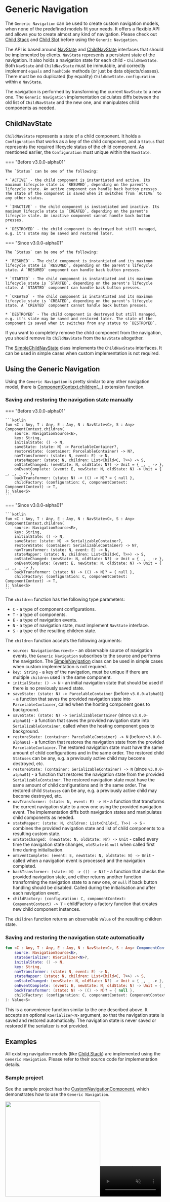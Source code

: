 # Generic Navigation

The `Generic Navigation` can be used to create custom navigation models, when none of the predefined models fit your needs. It offers a flexible API and allows you to create almost any kind of navigation. Please check out [Child Stack](../stack/overview.md) and [Child Slot](../slot/overview.md) before using the `Generic Navigation`.

The API is based around [NavState](https://github.com/arkivanov/Decompose/blob/master/decompose/src/commonMain/kotlin/com/arkivanov/decompose/router/children/NavState.kt) and [ChildNavState](https://github.com/arkivanov/Decompose/blob/master/decompose/src/commonMain/kotlin/com/arkivanov/decompose/router/children/ChildNavState.kt) interfaces that should be implemented by clients. `NavState` represents a persistent state of the navigation. It also holds a navigation state for each child - `ChildNavState`. Both `NavState` and `ChildNavState` must be immutable, and correctly implement `equals` and `hashCode` methods (or just be data objects/classes). There must be no duplicated (by equality) `ChildNavState.configuration` within a `NavState`.

The navigation is performed by transforming the current `NavState` to a new one. The `Generic Navigation` implementation calculates diffs between the old list of `ChildNavState` and the new one, and manipulates child components as needed.

## ChildNavState

`ChildNavState` represents a state of a child component. It holds a `Configuration` that works as a key of the child component, and a `Status` that represents the required lifecycle status of the child component. As mentioned earlier, the `Configuration` must unique within the `NavState`.

=== "Before v3.0.0-alpha01"

    The `Status` can be one of the following:
    
    * `ACTIVE` - the child component is instantiated and active. Its maximum lifecycle state is `RESUMED`, depending on the parent's lifecycle state. An active component can handle back button presses. The state of the component is saved when it switches from `ACTIVE` to any other status.
    
    * `INACTIVE` - the child component is instantiated and inactive. Its maximum lifecycle state is `CREATED`, depending on the parent's lifecycle state. An inactive component cannot handle back button presses.
    
    * `DESTROYED` - the child component is destroyed but still managed, e.g. it's state may be saved and restored later.

=== "Since v3.0.0-alpha01"

    The `Status` can be one of the following:
    
    * `RESUMED` - The child component is instantiated and its maximum lifecycle state is `RESUMED`, depending on the parent's lifecycle state. A `RESUMED` component can handle back button presses.

    * `STARTED` - The child component is instantiated and its maximum lifecycle state is `STARTED`, depending on the parent's lifecycle state. A `STARTED` component can handle back button presses.

    * `CREATED` - The child component is instantiated and its maximum lifecycle state is `CREATED`, depending on the parent's lifecycle state. A `CREATED` component cannot handle back button presses.
    
    * `DESTROYED` - The child component is destroyed but still managed, e.g. it's state may be saved and restored later. The state of the component is saved when it switches from any status to `DESTROYED`.

If you want to completely remove the child component from the navigation, you should remove its `ChildNavState` from the `NavState` altogether.

The [SimpleChildNavState](https://github.com/arkivanov/Decompose/blob/master/decompose/src/commonMain/kotlin/com/arkivanov/decompose/router/children/SimpleChildNavState.kt) class implements the `ChildNavState` interfaces. It can be used in simple cases when custom implementation is not required.

## Using the Generic Navigation

Using the `Generic Navigation` is pretty similar to any other navigation model, there is [ComponentContext.children(...)](https://github.com/arkivanov/Decompose/blob/master/decompose/src/commonMain/kotlin/com/arkivanov/decompose/router/children/ChildrenFactory.kt) extension function.

### Saving and restoring the navigation state manually

=== "Before v3.0.0-alpha01"

    ```kotlin
    fun <C : Any, T : Any, E : Any, N : NavState<C>, S : Any> ComponentContext.children(
        source: NavigationSource<E>,
        key: String,
        initialState: () -> N,
        saveState: (state: N) -> ParcelableContainer?,
        restoreState: (container: ParcelableContainer) -> N?,
        navTransformer: (state: N, event: E) -> N,
        stateMapper: (state: N, children: List<Child<C, T>>) -> S,
        onStateChanged: (newState: N, oldState: N?) -> Unit = { _, _ -> },
        onEventComplete: (event: E, newState: N, oldState: N) -> Unit = { _, _, _ -> },
        backTransformer: (state: N) -> (() -> N)? = { null },
        childFactory: (configuration: C, componentContext: ComponentContext) -> T,
    ): Value<S>
    ```

=== "Since v3.0.0-alpha01"

    ```kotlin
    fun <C : Any, T : Any, E : Any, N : NavState<C>, S : Any> ComponentContext.children(
        source: NavigationSource<E>,
        key: String,
        initialState: () -> N,
        saveState: (state: N) -> SerializableContainer?,
        restoreState: (container: SerializableContainer) -> N?,
        navTransformer: (state: N, event: E) -> N,
        stateMapper: (state: N, children: List<Child<C, T>>) -> S,
        onStateChanged: (newState: N, oldState: N?) -> Unit = { _, _ -> },
        onEventComplete: (event: E, newState: N, oldState: N) -> Unit = { _, _, _ -> },
        backTransformer: (state: N) -> (() -> N)? = { null },
        childFactory: (configuration: C, componentContext: ComponentContext) -> T,
    ): Value<S>
    ```

The `children` function has the following type parameters:

- `C` - a type of component configurations.
- `T` - a type of components.
- `E` - a type of navigation events.
- `N` - a type of navigation state, must implement `NavState` interface.
- `S` - a type of the resulting children state.

The `children` function accepts the following arguments:

- `source: NavigationSource<E>` - an observable source of navigation events, the `Generic Navigation` subscribes to the source and performs the navigation. The [SimpleNavigation](https://github.com/arkivanov/Decompose/blob/master/decompose/src/commonMain/kotlin/com/arkivanov/decompose/router/children/SimpleNavigation.kt) class can be used in simple cases when custom implementation is not required.
- `key: String` - a key of the navigation, must be unique if there are multiple `children` used in the same component.
- `initialState: () -> N` - an initial navigation state that should be used if there is no previously saved state.
- `saveState: (state: N) -> ParcelableContainer` (before `v3.0.0-alpha01`) - a function that saves the provided navigation state into `ParcelableContainer`, called when the hosting component goes to background.
- `saveState: (state: N) -> SerializableContainer` (since `v3.0.0-alpha01`) - a function that saves the provided navigation state into `SerializableContainer`, called when the hosting component goes to background.
- `restoreState: (container: ParcelableContainer) -> N` (before `v3.0.0-alpha01`) - a function that restores the navigation state from the provided `ParcelableContainer`. The restored navigation state must have the same amount of child configurations and in the same order. The restored child `Statuses` can be any, e.g. a previously active child may become destroyed, etc.
- `restoreState: (container: SerializableContainer) -> N` (since `v3.0.0-alpha01`) - a function that restores the navigation state from the provided `SerializableContainer`. The restored navigation state must have the same amount of child configurations and in the same order. The restored child `Statuses` can be any, e.g. a previously active child may become destroyed, etc.
- `navTransformer: (state: N, event: E) -> N` - a function that transforms the current navigation state to a new one using the provided navigation event. The implementation diffs both navigation states and manipulates child components as needed.
- `stateMapper: (state: N, children: List<Child<C, T>>) -> S` - combines the provided navigation state and list of child components to a resulting custom state.
- `onStateChanged: (newState: N, oldState: N?) -> Unit` - called every time the navigation state changes, `oldState` is `null` when called first time during initialisation. 
- `onEventComplete: (event: E, newState: N, oldState: N) -> Unit` - called when a navigation event is processed and the navigation completed.
- `backTransformer: (state: N) -> (() -> N)?` - a function that checks the provided navigation state, and either returns another function transforming the navigation state to a new one, or `null` if back button handling should be disabled. Called during the initialisation and after each navigation event.
- `childFactory: (configuration: C, componentContext: ComponentContext) -> T` - childFactory a factory function that creates new child component instances.

The `children` function returns an observable `Value` of the resulting children state.

### Saving and restoring the navigation state automatically

```kotlin
fun <C : Any, T : Any, E : Any, N : NavState<C>, S : Any> ComponentContext.children(
    source: NavigationSource<E>,
    stateSerializer: KSerializer<N>?,
    initialState: () -> N,
    key: String,
    navTransformer: (state: N, event: E) -> N,
    stateMapper: (state: N, children: List<Child<C, T>>) -> S,
    onStateChanged: (newState: N, oldState: N?) -> Unit = { _, _ -> },
    onEventComplete: (event: E, newState: N, oldState: N) -> Unit = { _, _, _ -> },
    backTransformer: (state: N) -> (() -> N)? = { null },
    childFactory: (configuration: C, componentContext: ComponentContext) -> T,
): Value<S>
```

This is a convenience function similar to the one described above. It accepts an optional `KSerializer<N>` argument, so that the navigation state is saved and restored automatically. The navigation state is never saved or restored if the serializer is not provided.

## Examples

All existing navigation models (like [Child Stack](https://github.com/arkivanov/Decompose/blob/master/decompose/src/commonMain/kotlin/com/arkivanov/decompose/router/stack/ChildStackFactory.kt)) are implemented using the `Generic Navigation`. Please refer to their source code for implementation details.

### Sample project

See the sample project has the [CustomNavigationComponent](https://github.com/arkivanov/Decompose/blob/master/sample/shared/shared/src/commonMain/kotlin/com/arkivanov/sample/shared/customnavigation/DefaultCustomNavigationComponent.kt), which demonstrates how to use the `Generic Navigation`.

<img src="https://raw.githubusercontent.com/arkivanov/Decompose/master/docs/media/SampleCustomNavigationDesktop.gif" width="300"><video width="192" autoplay loop muted><source src="/Decompose/media/SampleCustomNavigationIos.mp4" type="video/mp4"></video>
